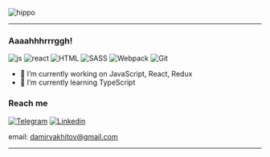 ![hippo](https://media1.tenor.com/images/da4740e26c0830482f40e0ec3829f014/tenor.gif?itemid=9957547)
*****


### **Aaaahhhrrrggh!**


![js](https://img.shields.io/badge/JavaScript-gold?style=for-the-badge&logo=javascript&labelColor=white)
![react](https://img.shields.io/badge/React-maroon?style=for-the-badge&logo=react&labelColor=white)
![HTML](https://img.shields.io/badge/HTML-red?style=for-the-badge&logo=HTML5&labelColor=white)
![SASS](https://img.shields.io/badge/SASS-pink?style=for-the-badge&logo=SASS&labelColor=white)
![Webpack](https://img.shields.io/badge/Webpack-blue?style=for-the-badge&logo=webpack&labelColor=white)
![Git](https://img.shields.io/badge/GIT-red?style=for-the-badge&logo=git&labelColor=white)


- 🔭 I’m currently working on JavaScript, React, Redux
- 🌱 I’m currently learning TypeScript



### **Reach me**

[![Telegram](https://img.shields.io/badge/TELEGRAM-blue?style=for-the-badge&logo=telegram&labelColor=white)](https://tlgg.ru/BakaBokka)
[![Linkedin](https://img.shields.io/badge/Linkedin-blue?style=for-the-badge&logo=Linkedin&labelColor=white&logoColor=blue)]( https://www.linkedin.com/in/damirvakhitov)

email: damirvakhitov@gmail.com

*****
